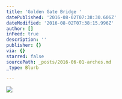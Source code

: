 ```yaml
---
title: 'Golden Gate Bridge '
datePublished: '2016-08-02T07:38:30.606Z'
dateModified: '2016-08-02T07:38:15.996Z'
author: []
inFeed: true
description: ''
publisher: {}
via: {}
starred: false
sourcePath: _posts/2016-06-01-arches.md
_type: Blurb

---
```

![](https://the-grid-user-content.s3-us-west-2.amazonaws.com/b7c35275-2c08-4053-94b3-58f95321874a.jpg)